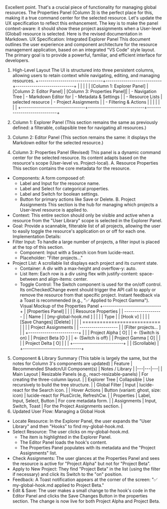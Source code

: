 Excellent point. That's a crucial piece of functionality for managing global resources. The Properties Panel (Column 3) is the perfect place for this, making it a true command center for the selected resource.
Let's update the UX specification to reflect this enhancement. The key is to make the panel context-aware: it should show these project assignments when a User-level (Global) resource is selected.
Here is the revised documentation in Markdown.
UX Specification: Integrated Explorer Panel
This document outlines the user experience and component architecture for the resource management application, based on an integrated "VS Code" style layout. The primary goal is to provide a powerful, familiar, and efficient interface for developers.
1. High-Level Layout
The UI is structured into three persistent columns, allowing users to retain context while navigating, editing, and managing resources.
+--------------------------------+----------------------------+-----------------------------+
|                                |                            |                             |
| [Column 1: Explorer Panel]     | [Column 2: Editor Panel]   | [Column 3: Properties Panel]|
| - Navigation Tree              | - Markdown Editor for      | - Metadata & Settings       |
| - Resource Lists               |   selected resource        | - Project Assignments       |
| - Filtering & Actions          |                            |                             |
|                                |                            |                             |
+--------------------------------+----------------------------+-----------------------------+

2. Column 1: Explorer Panel
(This section remains the same as previously defined: a filterable, collapsible tree for navigating all resources.)
3. Column 2: Editor Panel
(This section remains the same: it displays the Markdown editor for the selected resource.)
4. Column 3: Properties Panel (Revised)
This panel is a dynamic command center for the selected resource. Its content adapts based on the resource's scope (User-level vs. Project-local).
A. Resource Properties
This section contains the core metadata for the resource.
 * Components: A form composed of:
   * Label and Input for the resource name.
   * Label and Select for categorical properties.
   * Label and Switch for boolean settings.
   * Button for primary actions like Save or Delete.
B. Project Assignments
This section is the hub for managing which projects a User-level resource is applied to.
 * Context: This entire section should only be visible and active when a resource from the "User Library" scope is selected in the Explorer Panel.
 * Goal: Provide a scannable, filterable list of all projects, allowing the user to easily toggle the resource's application on or off for each one.
Implementation Details:
 * Filter Input: To handle a large number of projects, a filter input is placed at the top of this section.
   * Component: Input with a Search icon from lucide-react.
   * Placeholder: "Filter projects..."
 * Project List: A scrollable list displays each project and its current state.
   * Container: A div with a max-height and overflow-y: auto.
   * List Item: Each row is a div using flex with justify-content: space-between and align-items: center.
   * Toggle Control: The Switch component is used for the on/off control. Its onCheckedChange event should trigger the API call to apply or remove the resource from that specific project. Instant feedback via a Toast is recommended (e.g., "✅ Applied to Project Gamma").
Visual Mockup of the Properties Panel
+-----------------------------+
| [Properties Panel]          |
|                             |
|  Resource Properties        |
|  -------------------        |
|  Name                       |
|  [my-global-hook.md      ]  |
|                             |
|  Type                       |
|  [Hook                   v] |
|                             |
|  [Save Changes] [Delete]    |
|                             |
| =========================== |
|                             |
|  Project Assignments        |
|  -------------------        |
|  [Filter projects...     ]  |
| +-------------------------+ |
| | Project Alpha      [ O] | | <- (Switch is on)
| | Project Beta       [O ] | | <- (Switch is off)
| | Project Gamma      [ O] | |
| | Project Delta      [ O] | |
| +-------------------------+ |
|      (Scrollable)           |
+-----------------------------+

5. Component & Library Summary
(This table is largely the same, but the notes for Column 3's components are updated)
| Feature | Recommended Shadcn/UI Component(s) | Notes / Library |
|---|---|---|
| Main Layout | Resizable Panels (e.g., react-resizable-panels) | For creating the three-column layout. |
| Explorer Tree | Collapsible | Use recursively to build the tree structure. |
| Global Filter | Input | lucide-react for the Search icon. |
| Hover Actions | Button (variant: ghost, size: icon) | lucide-react for PlusCircle, RefreshCw. |
| Properties | Label, Input, Select, Button | For core metadata form. |
| Assignments | Input, Switch, Toast | For the Project Assignments section. |
6. Updated User Flow: Managing a Global Hook
 * Locate Resource: In the Explorer Panel, the user expands the "User Library" and then "Hooks" to find my-global-hook.md.
 * Select Resource: The user clicks on my-global-hook.md.
   * The item is highlighted in the Explorer Panel.
   * The Editor Panel loads the hook's content.
   * The Properties Panel populates with its metadata and the "Project Assignments" list.
 * Check Assignments: The user glances at the Properties Panel and sees the resource is active for "Project Alpha" but not for "Project Beta".
 * Apply to New Project: They find "Project Beta" in the list (using the filter if necessary) and click its Switch to the "on" position.
 * Feedback: A Toast notification appears at the corner of the screen: "✅ my-global-hook.md applied to Project Beta."
 * Edit & Save: The user makes a small change to the hook's code in the Editor Panel and clicks the Save Changes Button in the properties section. The change is now live for both Project Alpha and Project Beta.
